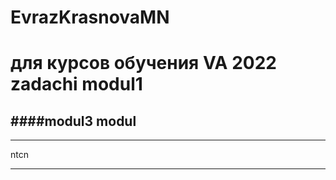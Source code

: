 # EvrazKrasnovaMN
для курсов обучения VA 2022
zadachi modul1
==============
####modul3
modul
-------
____
ntcn
____
